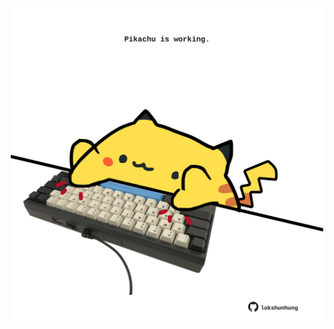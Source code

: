 <!-- built at 15/01/2024, 24:01:32 UTC -->
<p align="center">
  <img width="500" height="500" src="./ReadmeImage.svg">
</p>
